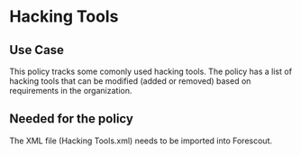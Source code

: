 # Hacking Tools

## Use Case

This policy tracks some comonly used hacking tools. The policy has a list of hacking tools that can be modified (added or removed) based on requirements in the organization. 

## Needed for the policy

The XML file (Hacking Tools.xml) needs to be imported into Forescout.